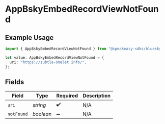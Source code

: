 # AppBskyEmbedRecordViewNotFound

## Example Usage

```typescript
import { AppBskyEmbedRecordViewNotFound } from "@speakeasy-sdks/bluesky/models/components";

let value: AppBskyEmbedRecordViewNotFound = {
  uri: "https://subtle-omelet.info/",
};
```

## Fields

| Field              | Type               | Required           | Description        |
| ------------------ | ------------------ | ------------------ | ------------------ |
| `uri`              | *string*           | :heavy_check_mark: | N/A                |
| `notFound`         | *boolean*          | :heavy_minus_sign: | N/A                |